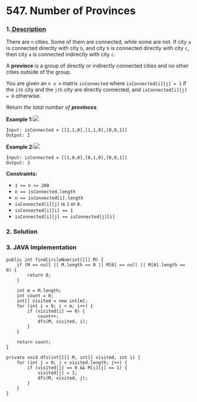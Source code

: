 # 547. Number of Provinces

### 1.[ Description](https://leetcode.com/problems/number-of-provinces/)

There are `n` cities. Some of them are connected, while some are not. If city `a` is connected directly with city `b`, and city `b` is connected directly with city `c`, then city `a` is connected indirectly with city `c`.

A **province** is a group of directly or indirectly connected cities and no other cities outside of the group.

You are given an `n x n` matrix `isConnected` where `isConnected[i][j] = 1` if the `ith` city and the `jth` city are directly connected, and `isConnected[i][j] = 0` otherwise.

Return _the total number of **provinces**_.

**Example 1:**![](https://assets.leetcode.com/uploads/2020/12/24/graph1.jpg)

```text
Input: isConnected = [[1,1,0],[1,1,0],[0,0,1]]
Output: 2
```

**Example 2:**![](https://assets.leetcode.com/uploads/2020/12/24/graph2.jpg)

```text
Input: isConnected = [[1,0,0],[0,1,0],[0,0,1]]
Output: 3
```

**Constraints:**

* `1 <= n <= 200`
* `n == isConnected.length`
* `n == isConnected[i].length`
* `isConnected[i][j]` is `1` or `0`.
* `isConnected[i][i] == 1`
* `isConnected[i][j] == isConnected[j][i]`



### 2. Solution

### 3. JAVA Implementation

```text
public int findCircleNum(int[][] M) {
    if (M == null || M.length == 0 || M[0] == null || M[0].length == 0) {
        return 0;
    }

    int m = M.length;
    int count = 0;
    int[] visited = new int[m];
    for (int i = 0; i < m; i++) {
        if (visited[i] == 0) {
            count++;
            dfs(M, visited, i);
        }
    }

    return count;
}

private void dfs(int[][] M, int[] visited, int i) {
    for (int j = 0; j < visited.length; j++) {
        if (visited[j] == 0 && M[i][j] == 1) {
            visited[j] = 1;
            dfs(M, visited, j);
        }
    }
}
```



